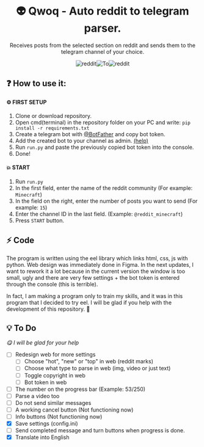 <h1 align=center>👽 Qwoq - Auto reddit to telegram parser.</h1>
<p align=center>Receives posts from the selected section on reddit and sends them to the telegram channel of your choice.</p>

<div align=center>
<img align=center src="https://img.shields.io/badge/Reddit-%23FF4500.svg?style=for-the-badge&logo=Reddit&logoColor=white" alt="reddit"><img align=center src="https://i.imgur.com/fecF4mQ.png" alt="To"><img align=center src="https://img.shields.io/badge/Telegram-2CA5E0?style=for-the-badge&logo=telegram&logoColor=white" alt="reddit">
</div>

  
## ❓ How to use it:
#### ⚙️ FIRST SETUP
1. Clone or download repository.
2. Open cmd(terminal) in the repository folder on your PC and write:
`pip install -r requirements.txt`
3. Create a telegram bot with [@BotFather](https://t.me/BotFather) and copy bot token.
4. Add the created bot to your channel as admin. [(help)](https://stackoverflow.com/a/33497769/19632709)
5. Run `run.py` and paste the previously copied bot token into the console.
6. Done!

#### 💥 START
1. Run `run.py`
2. In the first field, enter the name of the reddit community (For example: `Minecraft`)
3. In the field on the right, enter the number of posts you want to send (For example: `15`)
4. Enter the channel ID in the last field. (Example: `@reddit_minecraft`)
5. Press `START` button.


## ⚡ Code
  The program is written using the eel library which links html, css, js with python. Web design was immediately done in Figma. 
In the next updates, I want to rework it a lot because in the current version the window is too small,
ugly and there are very few settings + the bot token is entered through the console (this is terrible).
  
  In fact, I am making a program only to train my skills, and it was in this program that I decided to try eel. I will be glad if you help with the development of this repository. 💜

## 💡 To Do
_😋 I will be glad for your help_
- [ ] Redesign web for more settings
  - [ ] Choose "hot", "new" or "top" in web (reddit marks)
  - [ ] Choose what type to parse in web (img, video or just text)
  - [ ] Toggle copyright in web
  - [ ] Bot token in web
- [ ] The number on the progress bar (Example: 53/250)
- [ ] Parse a video too
- [ ] Do not send similar messages 
- [ ] A working cancel button (Not functioning now)
- [ ] Info buttons (Not functioning now)
- [X] Save settings (config.ini)
- [ ] Send completed message and turn buttons when progress is done.
- [X] Translate into English
